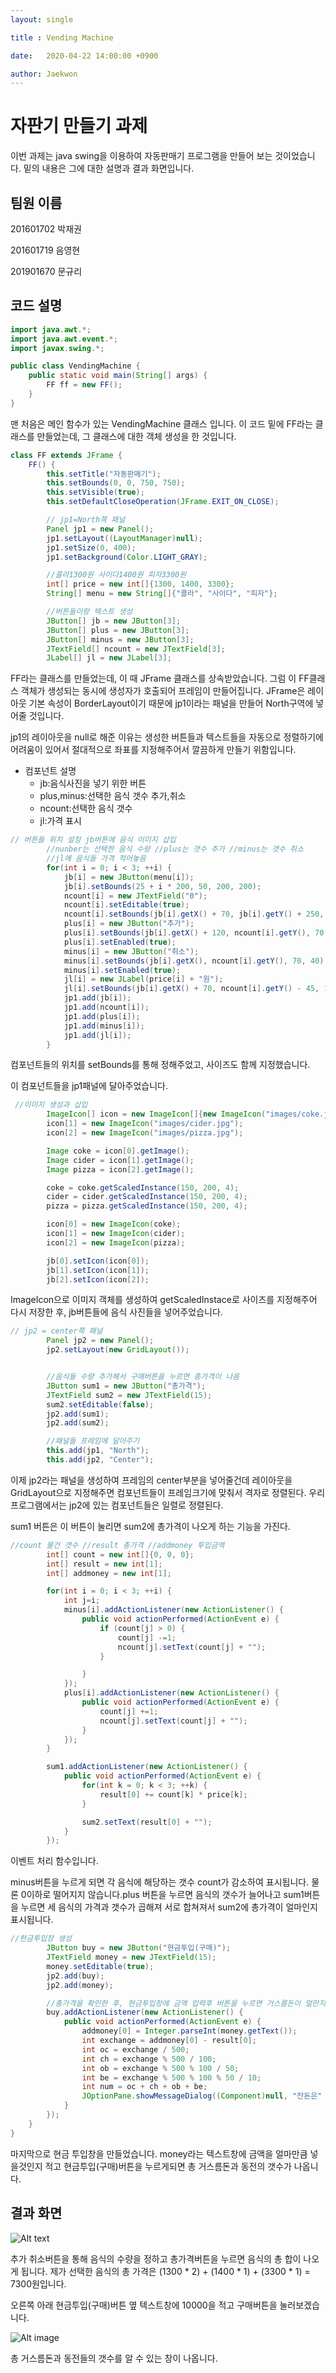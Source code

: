```yaml
---
layout: single

title : Vending Machine

date: 	2020-04-22 14:00:00 +0900

author: Jaekwon
---
```




<h1>자판기 만들기 과제</h1>

이번 과제는 java swing을 이용하여 자동판매기 프로그램을 만들어 보는 것이었습니다.  밑의 내용은 그에 대한 설명과 결과 화면입니다.



<h2>팀원 이름</h2>

201601702 박재권

201601719 음영현

201901670 문규리





<h2>코드 설명</h2>

```java
import java.awt.*;
import java.awt.event.*;
import javax.swing.*;

public class VendingMachine {
    public static void main(String[] args) {
        FF ff = new FF();
    }
}
```

맨 처음은 메인 함수가 있는 VendingMachine 클래스 입니다. 이 코드 밑에 FF라는 클래스를 만들었는데, 그 클래스에 대한 객체 생성을 한 것입니다.



```java
class FF extends JFrame {
    FF() {
        this.setTitle("자동판매기");
        this.setBounds(0, 0, 750, 750);
        this.setVisible(true);
        this.setDefaultCloseOperation(JFrame.EXIT_ON_CLOSE);

        // jp1=North쪽 패널
        Panel jp1 = new Panel();
        jp1.setLayout((LayoutManager)null);
        jp1.setSize(0, 400);
        jp1.setBackground(Color.LIGHT_GRAY);

        //콜라1300원 사이다1400원 피자3300원
        int[] price = new int[]{1300, 1400, 3300};
        String[] menu = new String[]{"콜라", "사이다", "피자"};

        //버튼들이랑 텍스트 생성
        JButton[] jb = new JButton[3];
        JButton[] plus = new JButton[3];
        JButton[] minus = new JButton[3];
        JTextField[] ncount = new JTextField[3];
        JLabel[] jl = new JLabel[3];
```

FF라는 클래스를 만들었는데, 이 때 JFrame 클래스를 상속받았습니다. 그럼 이 FF클래스 객체가 생성되는 동시에 생성자가 호출되어 프레임이 만들어집니다. JFrame은 레이아웃 기본 속성이 BorderLayout이기 때문에 jp1이라는 패널을 만들어 North구역에 넣어줄 것입니다.

jp1의 레이아웃을 null로 해준 이유는 생성한 버튼들과 텍스트들을 자동으로 정렬하기에 어려움이 있어서 절대적으로 좌표를 지정해주어서 깔끔하게 만들기 위함입니다.

* 컴포넌트 설명
  * jb:음식사진을 넣기 위한 버튼
  * plus,minus:선택한 음식 갯수 추가,취소
  * ncount:선택한 음식 갯수
  * jl:가격 표시



```java
// 버튼들 위치 설정 jb버튼에 음식 이미지 삽입
        //nunber는 선택한 음식 수량 //plus는 갯수 추가 //minus는 갯수 취소
        //jl에 음식들 가격 적어놓음
        for(int i = 0; i < 3; ++i) {
            jb[i] = new JButton(menu[i]);
            jb[i].setBounds(25 + i * 200, 50, 200, 200);
            ncount[i] = new JTextField("0");
            ncount[i].setEditable(true);
            ncount[i].setBounds(jb[i].getX() + 70, jb[i].getY() + 250, 70, 40);
            plus[i] = new JButton("추가");
            plus[i].setBounds(jb[i].getX() + 120, ncount[i].getY(), 70, 40);
            plus[i].setEnabled(true);
            minus[i] = new JButton("취소");
            minus[i].setBounds(jb[i].getX(), ncount[i].getY(), 70, 40);
            minus[i].setEnabled(true);
            jl[i] = new JLabel(price[i] + "원");
            jl[i].setBounds(jb[i].getX() + 70, ncount[i].getY() - 45, 120, 40);
            jp1.add(jb[i]);
            jp1.add(ncount[i]);
            jp1.add(plus[i]);
            jp1.add(minus[i]);
            jp1.add(jl[i]);
        }
```

컴포넌트들의 위치를 setBounds를 통해 정해주었고, 사이즈도 함께 지정했습니다.

이 컴포넌트들을 jp1패널에 달아주었습니다.



```java
 //이미지 생성과 삽입
        ImageIcon[] icon = new ImageIcon[]{new ImageIcon("images/coke.jpg"), null, null};
        icon[1] = new ImageIcon("images/cider.jpg");
        icon[2] = new ImageIcon("images/pizza.jpg");

        Image coke = icon[0].getImage();
        Image cider = icon[1].getImage();
        Image pizza = icon[2].getImage();

        coke = coke.getScaledInstance(150, 200, 4);
        cider = cider.getScaledInstance(150, 200, 4);
        pizza = pizza.getScaledInstance(150, 200, 4);

        icon[0] = new ImageIcon(coke);
        icon[1] = new ImageIcon(cider);
        icon[2] = new ImageIcon(pizza);

        jb[0].setIcon(icon[0]);
        jb[1].setIcon(icon[1]);
        jb[2].setIcon(icon[2]);
```

ImageIcon으로 이미지 객체를 생성하여 getScaledInstace로 사이즈를 지정해주어 다시 저장한 후, jb버튼들에 음식 사진들을 넣어주었습니다.



```java
// jp2 = center쪽 패널
        Panel jp2 = new Panel();
        jp2.setLayout(new GridLayout());


        //음식들 수량 추가해서 구매버튼을 누르면 총가격이 나옴
        JButton sum1 = new JButton("총가격");
        JTextField sum2 = new JTextField(15);
        sum2.setEditable(false);
        jp2.add(sum1);
        jp2.add(sum2);

        //패널들 프레임에 달아주기
        this.add(jp1, "North");
        this.add(jp2, "Center");
```

이제 jp2라는 패널을 생성하여 프레임의 center부분을 넣어줄건데 레이아웃을 GridLayout으로 지정해주면 컴포넌트들이 프레임크기에 맞춰서 격자로 정렬된다. 우리 프로그램에서는 jp2에 있는 컴포넌트들은 일렬로 정렬된다.

sum1 버튼은 이 버튼이 눌리면 sum2에 총가격이 나오게 하는 기능을 가진다.





```java
//count 물건 갯수 //result 총가격 //addmoney 투입금액
        int[] count = new int[]{0, 0, 0};
        int[] result = new int[1];
        int[] addmoney = new int[1];

        for(int i = 0; i < 3; ++i) {
            int j=i;
            minus[i].addActionListener(new ActionListener() {
                public void actionPerformed(ActionEvent e) {
                    if (count[j] > 0) {
                        count[j] -=1;
                        ncount[j].setText(count[j] + "");
                    }

                }
            });
            plus[i].addActionListener(new ActionListener() {
                public void actionPerformed(ActionEvent e) {
                    count[j] +=1;
                    ncount[j].setText(count[j] + "");
                }
            });
        }

        sum1.addActionListener(new ActionListener() {
            public void actionPerformed(ActionEvent e) {
                for(int k = 0; k < 3; ++k) {
                    result[0] += count[k] * price[k];
                }

                sum2.setText(result[0] + "");
            }
        });
```

이벤트 처리 함수입니다.

minus버튼을 누르게 되면 각 음식에 해당하는 갯수 count가 감소하여 표시됩니다. 물론 0이하로 떨어지지 않습니다.plus 버튼을 누르면 음식의 갯수가 늘어나고 sum1버튼을 누르면 세 음식의 가격과 갯수가 곱해져 서로 합쳐져서 sum2에 총가격이 얼마인지 표시됩니다.



```java
//현금투입창 생성
        JButton buy = new JButton("현금투입(구매)");
        JTextField money = new JTextField(15);
        money.setEditable(true);
        jp2.add(buy);
        jp2.add(money);

        //총가격을 확인한 후, 현금투입창에 금액 입력후 버튼을 누르면 거스름돈이 얼만지 나옴
        buy.addActionListener(new ActionListener() {
            public void actionPerformed(ActionEvent e) {
                addmoney[0] = Integer.parseInt(money.getText());
                int exchange = addmoney[0] - result[0];
                int oc = exchange / 500;
                int ch = exchange % 500 / 100;
                int ob = exchange % 500 % 100 / 50;
                int be = exchange % 500 % 100 % 50 / 10;
                int num = oc + ch + ob + be;
                JOptionPane.showMessageDialog((Component)null, "잔돈은" + exchange + "원 입니다.\n500: " + oc + "\n100: " + ch + "\n50: " + ob + "\n10: " + be + "\n총 동전의 개수는" + num + "개 입니다.", "거스름돈", -1);
            }
        });
    }
}
```

마지막으로 현금 투입창을 만들었습니다. money라는 텍스트창에 금액을 얼마만큼 넣을것인지 적고 현금투입(구매)버튼을 누르게되면 총 거스름돈과 동전의 갯수가 나옵니다.



<h2>결과 화면</h2>

![Alt text](image/vending1.jpg)

추가 취소버튼을 통해 음식의 수량을 정하고 총가격버튼을 누르면 음식의 총 합이 나오게 됩니다. 제가 선택한 음식의 총 가격은 (1300 * 2) + (1400 * 1) + (3300 * 1) = 7300원입니다.

오른쪽 아래 현금투입(구매)버튼 옆 텍스트창에 10000을 적고 구매버튼을 눌러보겠습니다.



![Alt image](image/vending2.jpg)

총 거스름돈과 동전들의 갯수를 알 수 있는 창이 나옵니다.